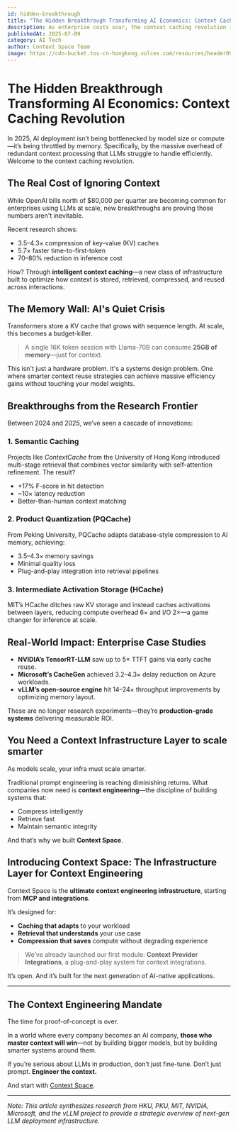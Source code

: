 ```yaml
---
id: hidden-breakthrough
title: "The Hidden Breakthrough Transforming AI Economics: Context Caching Revolution"
description: As enterprise costs soar, the context caching revolution is redefining LLM economics. Breakthroughs like semantic caching, product quantization, and intermediate activation storage are slashing inference costs.
publishedAt: 2025-07-09
category: AI Tech
author: Context Space Team
image: https://cdn-bucket.tos-cn-hongkong.volces.com/resources/header09_1752144248882.jpg
---
```


# The Hidden Breakthrough Transforming AI Economics: Context Caching Revolution

In 2025, AI deployment isn’t being bottlenecked by model size or compute—it’s being throttled by memory. Specifically, by the massive overhead of redundant context processing that LLMs struggle to handle efficiently. Welcome to the context caching revolution.

## The Real Cost of Ignoring Context

While OpenAI bills north of $80,000 per quarter are becoming common for enterprises using LLMs at scale, new breakthroughs are proving those numbers aren't inevitable.

Recent research shows:
- 3.5–4.3× compression of key-value (KV) caches
- 5.7× faster time-to-first-token
- 70–80% reduction in inference cost

How? Through **intelligent context caching**—a new class of infrastructure built to optimize how context is stored, retrieved, compressed, and reused across interactions.

## The Memory Wall: AI's Quiet Crisis

Transformers store a KV cache that grows with sequence length. At scale, this becomes a budget-killer.

> A single 16K token session with Llama-70B can consume **25GB of memory**—just for context.

This isn't just a hardware problem. It's a systems design problem. One where smarter context reuse strategies can achieve massive efficiency gains without touching your model weights.

## Breakthroughs from the Research Frontier

Between 2024 and 2025, we’ve seen a cascade of innovations:

### 1. **Semantic Caching**
Projects like *ContextCache* from the University of Hong Kong introduced multi-stage retrieval that combines vector similarity with self-attention refinement. The result?

- +17% F-score in hit detection
- ~10× latency reduction
- Better-than-human context matching

### 2. **Product Quantization (PQCache)**
From Peking University, PQCache adapts database-style compression to AI memory, achieving:

- 3.5–4.3× memory savings
- Minimal quality loss
- Plug-and-play integration into retrieval pipelines

### 3. **Intermediate Activation Storage (HCache)**
MIT’s HCache ditches raw KV storage and instead caches activations between layers, reducing compute overhead 6× and I/O 2×—a game changer for inference at scale.

## Real-World Impact: Enterprise Case Studies

- **NVIDIA’s TensorRT-LLM** saw up to 5× TTFT gains via early cache reuse.
- **Microsoft’s CacheGen** achieved 3.2–4.3× delay reduction on Azure workloads.
- **vLLM’s open-source engine** hit 14–24× throughput improvements by optimizing memory layout.

These are no longer research experiments—they’re **production-grade systems** delivering measurable ROI.

## You Need a Context Infrastructure Layer to scale smarter

As models scale, your infra must scale smarter.

Traditional prompt engineering is reaching diminishing returns. What companies now need is **context engineering**—the discipline of building systems that:

- Compress intelligently
- Retrieve fast
- Maintain semantic integrity

And that’s why we built **Context Space**.

## Introducing Context Space: The Infrastructure Layer for Context Engineering

Context Space is the **ultimate context engineering infrastructure**, starting from **MCP and integrations**.

It’s designed for:

- **Caching that adapts** to your workload
- **Retrieval that understands** your use case
- **Compression that saves** compute without degrading experience

> We’ve already launched our first module: **Context Provider Integrations**, a plug-and-play system for context integrations.

It’s open. And it’s built for the next generation of AI-native applications.

---

## The Context Engineering Mandate

The time for proof-of-concept is over.

In a world where every company becomes an AI company, **those who master context will win**—not by building bigger models, but by building smarter systems around them.

If you’re serious about LLMs in production, don’t just fine-tune. Don’t just prompt. **Engineer the context.**

And start with [Context Space](https://github.com/context-space/context-space).

---

*Note: This article synthesizes research from HKU, PKU, MIT, NVIDIA, Microsoft, and the vLLM project to provide a strategic overview of next-gen LLM deployment infrastructure.*
